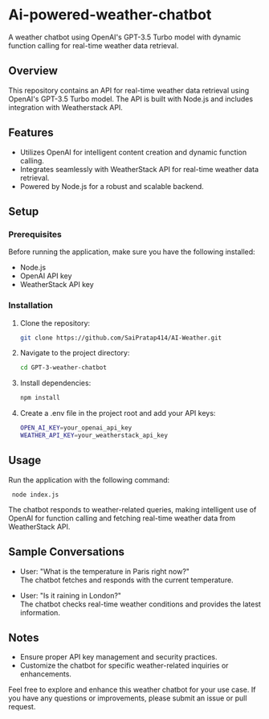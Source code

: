 # Ai-powered-weather-chatbot

A weather chatbot using OpenAI's GPT-3.5 Turbo model with dynamic function calling for real-time weather data retrieval.

## Overview

This repository contains an API for real-time weather data retrieval using OpenAI's GPT-3.5 Turbo model. The API is built with Node.js and includes integration with Weatherstack API.

## Features

- Utilizes OpenAI for intelligent content creation and dynamic function calling.
- Integrates seamlessly with WeatherStack API for real-time weather data retrieval.
- Powered by Node.js for a robust and scalable backend.

## Setup

### Prerequisites

Before running the application, make sure you have the following installed:

- Node.js
- OpenAI API key
- WeatherStack API key

### Installation

1. Clone the repository:

   ```bash
   git clone https://github.com/SaiPratap414/AI-Weather.git

2. Navigate to the project directory:

   ```bash
   cd GPT-3-weather-chatbot

3. Install dependencies:

   ```bash
   npm install

4. Create a .env file in the project root and add your API keys:

   ```bash
   OPEN_AI_KEY=your_openai_api_key
   WEATHER_API_KEY=your_weatherstack_api_key

## Usage

  Run the application with the following command:
    
     node index.js

The chatbot responds to weather-related queries, making intelligent use of OpenAI for function calling and fetching real-time weather data from WeatherStack API.

## Sample Conversations

- User: "What is the temperature in Paris right now?"\
  The chatbot fetches and responds with the current temperature.

- User: "Is it raining in London?" \
  The chatbot checks real-time weather conditions and provides the latest information.

## Notes
- Ensure proper API key management and security practices.
- Customize the chatbot for specific weather-related inquiries or enhancements.

Feel free to explore and enhance this weather chatbot for your use case. If you have any questions or improvements, please submit an issue or pull request.
